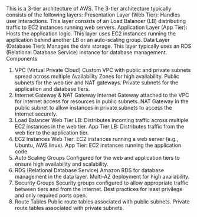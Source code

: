 This is  a 3-tier architecture of AWS. The 3-tier architecture typically consists of the following layers:
Presentation Layer (Web Tier): Handles user interactions. This layer consists of an Load Balancer (LB) distributing traffic to EC2 instances running web servers.
Application Layer (App Tier): Hosts the application logic. This layer uses EC2 instances running the application behind another LB or an auto-scaling group.
Data Layer (Database Tier): Manages the data storage. This layer typically uses an RDS (Relational Database Service) instance for database management.
Components
1. VPC (Virtual Private Cloud)
Custom VPC with public and private subnets spread across multiple Availability Zones for high availability.
Public subnets for the web tier and NAT gateways.
Private subnets for the application and database tiers.
2. Internet Gateway & NAT Gateway
Internet Gateway attached to the VPC for internet access for resources in public subnets.
NAT Gateway in the public subnet to allow instances in private subnets to access the internet securely.
3. Load Balancer 
Web Tier LB: Distributes incoming traffic across multiple EC2 instances in the web tier.
App Tier LB: Distributes traffic from the web tier to the application tier.
4. EC2 Instances
Web Tier: EC2 instances running a web server (e.g., Ubuntu, AWS linux).
App Tier: EC2 instances running the application code.
5. Auto Scaling Groups
Configured for the web and application tiers to ensure high availability and scalability.
6. RDS (Relational Database Service)
Amazon RDS for database management in the data layer.
Multi-AZ deployment for high availability.
7. Security Groups
Security groups configured to allow appropriate traffic between tiers and from the internet.
Best practices for least privilege and only required ports open.
8. Route Tables
Public route tables associated with public subnets.
Private route tables associated with private subnets.
